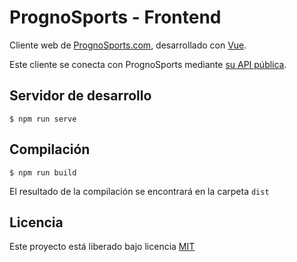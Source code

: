 PrognoSports - Frontend
=================

Cliente web de [PrognoSports.com](https://beta.prognosports.com), desarrollado con [Vue](https://vuejs.org/).

Este cliente se conecta con PrognoSports mediante [su API pública](https://api.prognosports.com/docs).

Servidor de desarrollo
----------------

```
$ npm run serve
```

Compilación
----------------

```
$ npm run build
```


El resultado de la compilación se encontrará en la carpeta `dist`


Licencia
----------------
Este proyecto está liberado bajo licencia [MIT](https://github.com/Cadiducho/PrognoSports-Frontend/blob/master/LICENSE.md)
